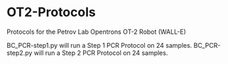 # OT2-Protocols
Protocols for the Petrov Lab Opentrons OT-2 Robot (WALL-E)

BC_PCR-step1.py will run a Step 1 PCR Protocol on 24 samples.
BC_PCR-step2.py will run a Step 2 PCR Protocol on 24 samples. 

